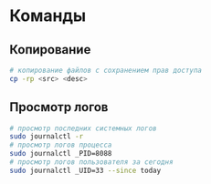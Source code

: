 # Команды

## Копирование

```bash
# копирование файлов с сохранением прав доступа
cp -rp <src> <desc>
```

## Просмотр логов

```bash
# просмотр последних системных логов
sudo journalctl -r
# просмотр логов процесса 
sudo journalctl _PID=8088
# просмотр логов пользователя за сегодня
sudo journalctl _UID=33 --since today
```
